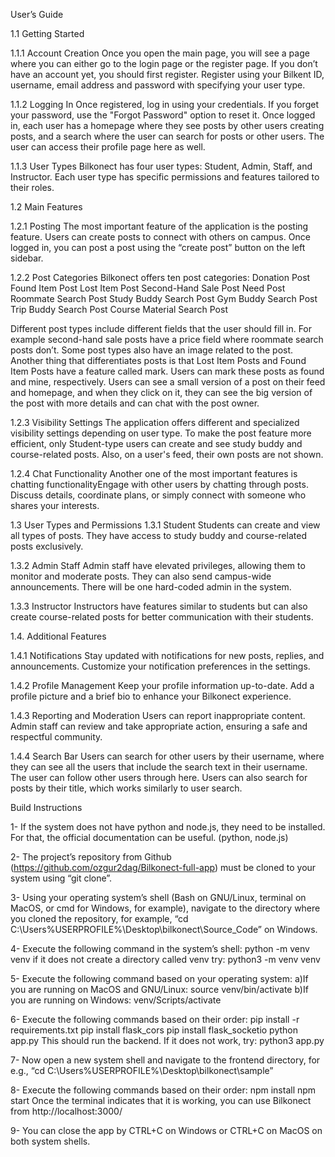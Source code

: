 User’s Guide

1.1 Getting Started

1.1.1 Account Creation
Once you open the main page, you will see a page where you can either go to the login page or the register page. If you don’t have an account yet, you should first register. Register using your Bilkent ID, username, email address and password with specifying your user type.

1.1.2 Logging In
Once registered, log in using your credentials. If you forget your password, use the "Forgot Password" option to reset it. Once logged in, each user has a homepage where they see posts by other users creating posts, and a search where the user can search for posts or other users. The user can access their profile page here as well.

1.1.3 User Types
Bilkonect has four user types: Student, Admin, Staff, and Instructor. Each user type has specific permissions and features tailored to their roles.

1.2 Main Features

1.2.1 Posting
The most important feature of the application is the posting feature. Users can create posts to connect with others on campus. Once logged in, you can post a post using the “create post” button on the left sidebar.
 
1.2.2 Post Categories
Bilkonect offers ten post categories:
Donation Post
Found Item Post
Lost Item Post
Second-Hand Sale Post
Need Post
Roommate Search Post
Study Buddy Search Post
Gym Buddy Search Post
Trip Buddy Search Post
Course Material Search Post

Different post types include different fields that the user should fill in. For example second-hand sale posts have a price field where roommate search posts don’t. Some post types also have an image related to the post. Another thing that differentiates posts is that Lost Item Posts and Found Item Posts have a feature called mark. Users can mark these posts as found and mine, respectively.
Users can see a small version of a post on their feed and homepage, and when they click on it, they can see the big version of the post with more details and can chat with the post owner.

1.2.3 Visibility Settings
The application offers different and specialized visibility settings depending on user type. To make the post feature more efficient, only Student-type users can create and see study buddy and course-related posts. Also, on a user's feed, their own posts are not shown.

1.2.4 Chat Functionality
Another one of the most important features is chatting functionalityEngage with other users by chatting through posts. Discuss details, coordinate plans, or simply connect with someone who shares your interests.
 
1.3 User Types and Permissions
1.3.1 Student
Students can create and view all types of posts. They have access to study buddy and course-related posts exclusively.

1.3.2 Admin Staff
Admin staff have elevated privileges, allowing them to monitor and moderate posts. They can also send campus-wide announcements. There will be one hard-coded admin in the system.

1.3.3 Instructor
Instructors have features similar to students but can also create course-related posts for better communication with their students.

1.4. Additional Features

1.4.1 Notifications
Stay updated with notifications for new posts, replies, and announcements. Customize your notification preferences in the settings.

1.4.2 Profile Management
Keep your profile information up-to-date. Add a profile picture and a brief bio to enhance your Bilkonect experience.

1.4.3 Reporting and Moderation
Users can report inappropriate content. Admin staff can review and take appropriate action, ensuring a safe and respectful community.

1.4.4 Search Bar
Users can search for other users by their username, where they can see all the users that include the search text in their username. The user can follow other users through here. Users can also search for posts by their title, which works similarly to user search.

Build Instructions

1- If the system does not have python and node.js, they need to be installed. For that, the official documentation can be useful. (python, node.js)

2- The project’s repository from Github (https://github.com/ozgur2dag/Bilkonect-full-app) must be cloned to your system using “git clone”.

3- Using your operating system’s shell (Bash on GNU/Linux, terminal on MacOS, or cmd for Windows, for example), navigate to the directory where you cloned the repository, for example, “cd C:\Users\%USERPROFILE%\Desktop\bilkonect\Source_Code” on Windows.

4- Execute the following command in the system’s shell:
	python -m venv venv
	if it does not create a directory called venv try:
	python3 -m venv venv

5- Execute the following command based on your operating system:
	a)If you are running on MacOS and GNU/Linux:
		source venv/bin/activate
	b)If you are running on Windows:
		venv/Scripts/activate

6- Execute the following commands based on their order: 
pip install -r requirements.txt
pip install flask_cors
pip install flask_socketio
python app.py
This should run the backend. If it does not work, try:
python3 app.py

7- Now open a new system shell and navigate to the frontend directory, for e.g., “cd C:\Users\%USERPROFILE%\Desktop\bilkonect\sample”

8- Execute the following commands based on their order:
	npm install
	npm start
Once the terminal indicates that it is working, you can use Bilkonect from http://localhost:3000/

9- You can close the app by CTRL+C on Windows or CTRL+C on MacOS on both system shells.
